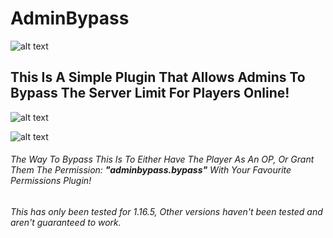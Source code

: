 # AdminBypass


![alt text](https://www.spigotmc.org/attachments/bypass-banner-png.642718/)

## **This Is A Simple Plugin That Allows Admins To Bypass The Server Limit For Players Online!**

![alt text](https://media4.giphy.com/media/XQMONMuL9ms7dpVpfZ/giphy.gif?cid=790b76115d6d0a1a4ec92a7f237ef9dc7bc3c11c607bb082&rid=giphy.gif)


![alt text](https://www.spigotmc.org/attachments/bypass2-png.642719/)

###### The Way To Bypass This Is To Either Have The Player As An OP, Or Grant Them The Permission: **"adminbypass.bypass"** With Your Favourite Permissions Plugin!
###### This has only been tested for 1.16.5, Other versions haven't been tested and aren't guaranteed to work.
